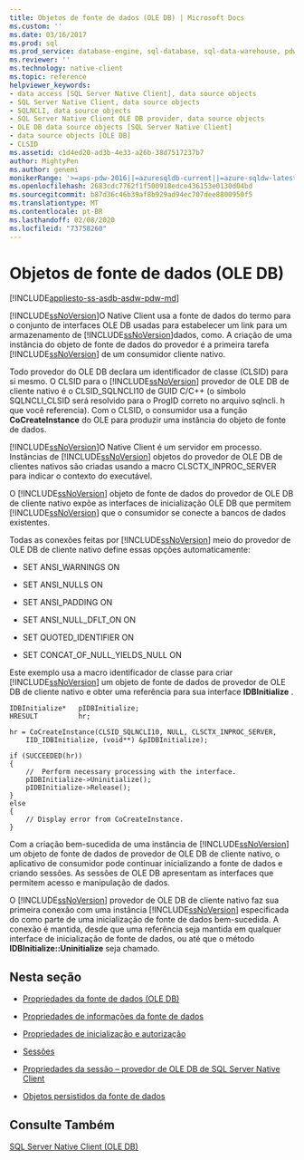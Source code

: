 ```yaml
---
title: Objetos de fonte de dados (OLE DB) | Microsoft Docs
ms.custom: ''
ms.date: 03/16/2017
ms.prod: sql
ms.prod_service: database-engine, sql-database, sql-data-warehouse, pdw
ms.reviewer: ''
ms.technology: native-client
ms.topic: reference
helpviewer_keywords:
- data access [SQL Server Native Client], data source objects
- SQL Server Native Client, data source objects
- SQLNCLI, data source objects
- SQL Server Native Client OLE DB provider, data source objects
- OLE DB data source objects [SQL Server Native Client]
- data source objects [OLE DB]
- CLSID
ms.assetid: c1d4ed20-ad3b-4e33-a26b-38d7517237b7
author: MightyPen
ms.author: genemi
monikerRange: '>=aps-pdw-2016||=azuresqldb-current||=azure-sqldw-latest||>=sql-server-2016||=sqlallproducts-allversions||>=sql-server-linux-2017||=azuresqldb-mi-current'
ms.openlocfilehash: 2683cdc7762f1f500918edce436153e0130d04bd
ms.sourcegitcommit: b87d36c46b39af8b929ad94ec707dee8800950f5
ms.translationtype: MT
ms.contentlocale: pt-BR
ms.lasthandoff: 02/08/2020
ms.locfileid: "73758260"
---
```

# <a name="data-source-objects-ole-db"></a>Objetos de fonte de dados (OLE DB)
[!INCLUDE[appliesto-ss-asdb-asdw-pdw-md](../../includes/appliesto-ss-asdb-asdw-pdw-md.md)]

  [!INCLUDE[ssNoVersion](../../includes/ssnoversion-md.md)]O Native Client usa a fonte de dados do termo para o conjunto de interfaces OLE DB usadas para estabelecer um link para um armazenamento de [!INCLUDE[ssNoVersion](../../includes/ssnoversion-md.md)]dados, como. A criação de uma instância do objeto de fonte de dados do provedor é a primeira tarefa [!INCLUDE[ssNoVersion](../../includes/ssnoversion-md.md)] de um consumidor cliente nativo.  
  
 Todo provedor do OLE DB declara um identificador de classe (CLSID) para si mesmo. O CLSID para o [!INCLUDE[ssNoVersion](../../includes/ssnoversion-md.md)] provedor de OLE DB de cliente nativo é o CLSID_SQLNCLI10 de GUID C/C++ (o símbolo SQLNCLI_CLSID será resolvido para o ProgID correto no arquivo sqlncli. h que você referencia). Com o CLSID, o consumidor usa a função **CoCreateInstance** do OLE para produzir uma instância do objeto de fonte de dados.  
  
 [!INCLUDE[ssNoVersion](../../includes/ssnoversion-md.md)]O Native Client é um servidor em processo. Instâncias de [!INCLUDE[ssNoVersion](../../includes/ssnoversion-md.md)] objetos do provedor de OLE DB de clientes nativos são criadas usando a macro CLSCTX_INPROC_SERVER para indicar o contexto do executável.  
  
 O [!INCLUDE[ssNoVersion](../../includes/ssnoversion-md.md)] objeto de fonte de dados do provedor de OLE DB de cliente nativo expõe as interfaces de inicialização OLE DB que permitem [!INCLUDE[ssNoVersion](../../includes/ssnoversion-md.md)] que o consumidor se conecte a bancos de dados existentes.  
  
 Todas as conexões feitas por [!INCLUDE[ssNoVersion](../../includes/ssnoversion-md.md)] meio do provedor de OLE DB de cliente nativo define essas opções automaticamente:  
  
-   SET ANSI_WARNINGS ON  
  
-   SET ANSI_NULLS ON  
  
-   SET ANSI_PADDING ON  
  
-   SET ANSI_NULL_DFLT_ON ON  
  
-   SET QUOTED_IDENTIFIER ON  
  
-   SET CONCAT_OF_NULL_YIELDS_NULL ON  
  
 Este exemplo usa a macro identificador de classe para criar [!INCLUDE[ssNoVersion](../../includes/ssnoversion-md.md)] um objeto de fonte de dados de provedor de OLE DB de cliente nativo e obter uma referência para sua interface **IDBInitialize** .  
  
```  
IDBInitialize*   pIDBInitialize;  
HRESULT          hr;  
  
hr = CoCreateInstance(CLSID_SQLNCLI10, NULL, CLSCTX_INPROC_SERVER,  
    IID_IDBInitialize, (void**) &pIDBInitialize);  
  
if (SUCCEEDED(hr))  
{  
    //  Perform necessary processing with the interface.  
    pIDBInitialize->Uninitialize();  
    pIDBInitialize->Release();  
}  
else  
{  
    // Display error from CoCreateInstance.  
}  
```  
  
 Com a criação bem-sucedida de uma instância de [!INCLUDE[ssNoVersion](../../includes/ssnoversion-md.md)] um objeto de fonte de dados de provedor de OLE DB de cliente nativo, o aplicativo de consumidor pode continuar inicializando a fonte de dados e criando sessões. As sessões de OLE DB apresentam as interfaces que permitem acesso e manipulação de dados.  
  
 O [!INCLUDE[ssNoVersion](../../includes/ssnoversion-md.md)] provedor de OLE DB de cliente nativo faz sua primeira conexão com uma instância [!INCLUDE[ssNoVersion](../../includes/ssnoversion-md.md)] especificada do como parte de uma inicialização de fonte de dados bem-sucedida. A conexão é mantida, desde que uma referência seja mantida em qualquer interface de inicialização de fonte de dados, ou até que o método **IDBInitialize::Uninitialize** seja chamado.  
  
## <a name="in-this-section"></a>Nesta seção  
  
-   [Propriedades da fonte de dados &#40;OLE DB&#41;](../../relational-databases/native-client-ole-db-data-source-objects/data-source-properties-ole-db.md)  
  
-   [Propriedades de informações da fonte de dados](../../relational-databases/native-client-ole-db-data-source-objects/data-source-information-properties.md)  
  
-   [Propriedades de inicialização e autorização](../../relational-databases/native-client-ole-db-data-source-objects/initialization-and-authorization-properties.md)  
  
-   [Sessões](../../relational-databases/native-client-ole-db-data-source-objects/sessions.md)  
  
-   [Propriedades da sessão – provedor de OLE DB de SQL Server Native Client](../../relational-databases/native-client-ole-db-data-source-objects/session-properties-sql-server-native-client-ole-db-provider.md)  
  
-   [Objetos persistidos da fonte de dados](../../relational-databases/native-client-ole-db-data-source-objects/persisted-data-source-objects.md)  
  
## <a name="see-also"></a>Consulte Também  
 [SQL Server Native Client &#40;OLE DB&#41;](../../relational-databases/native-client/ole-db/sql-server-native-client-ole-db.md)  
  
  
